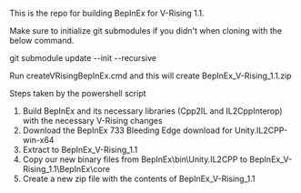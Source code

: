 This is the repo for building BepInEx for V-Rising 1.1.

Make sure to initialize git submodules if you didn't when cloning with the below command.

git submodule update --init --recursive

Run createVRisingBepInEx.cmd and this will create BepInEx_V-Rising_1.1.zip

Steps taken by the powershell script
1. Build BepInEx and its necessary libraries (Cpp2IL and IL2CppInterop) with the necessary V-Rising changes
2. Download the BepInEx 733 Bleeding Edge download for Unity.IL2CPP-win-x64
3. Extract to BepInEx_V-Rising_1.1
4. Copy our new binary files from BepInEx\bin\Unity.IL2CPP to BepInEx_V-Rising_1.1\BepInEx\core
5. Create a new zip file with the contents of BepInEx_V-Rising_1.1